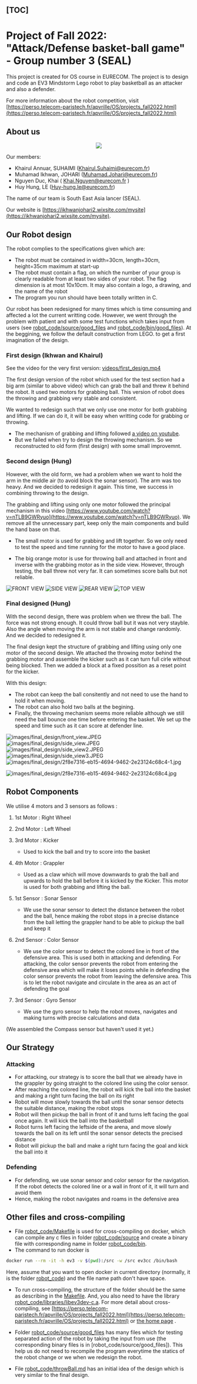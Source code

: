 [TOC]
---

# Project of Fall 2022: "Attack/Defense basket-ball game" - Group number 3 (SEAL)

This project is created for OS course in EURECOM. The project is to design and code an EV3 Mindstorm Lego robot to play basketball as an attacker and also a defender.

For more information about the robot competition, visit [https://perso.telecom-paristech.fr/apvrille/OS/projects_fall2022.html](https://perso.telecom-paristech.fr/apvrille/OS/projects_fall2022.html)

## About us
<p align="center">
  <img src="images/seal.jpeg">
</p>

Our members:
 - Khairul Annuar, SUHAIMI (Khairul.Suhaimi@eurecom.fr)
 - Muhamad Ikhwan, JOHARI (Muhamad.Johari@eurecom.fr)
 - Nguyen Duc, Khai ( Khai.Nguyen@eurecom.fr )
 - Huy Hung, LE (Huy-hung.le@eurecom.fr)

The name of our team is South East Asia lancer (SEAL).

Our website is [https://ikhwanjohari2.wixsite.com/mysite](https://ikhwanjohari2.wixsite.com/mysite).





## Our Robot design
The robot complies to the specifications given which are:

- The robot must be contained in width=30cm, length=30cm, height=35cm maximum at start-up
- The robot must contain a flag, on which the number of your group is clearly readable from at least two sides of your robot. The flag dimension is at most 10x10cm. It may also contain a logo, a drawing, and the name of the robot
- The program you run should have been totally written in C.


Our robot has been redesigned for many times which is time consuming and affected a lot the current writting code. However, we went through the problem with patient and with some test functions which takes input from users (see [robot_code/source/good_files](robot_code/source/good_files) and [robot_code/bin/good_files](robot_code/bin/good_files)).
At the beggining, we follow the default construction from LEGO. to get a first imagination of the design.

### First design (Ikhwan and Khairul)
See the video for the very first version:
[videos/first_design.mp4](videos/first_design.mp4)

The first design version of the robot which used for the test section had a big arm (similar to above video) which can grab the ball and threw it behind the robot. It used two motors for grabbing ball. This version of robot does the throwing and grabbing very stable and consistent.

We wanted to  redesign such that we  only use one motor for both grabbing and lifting. If we can do it, it will be easy when writting code for grabbing or throwing.
- The mechanism of grabbing and lifting followed [a video on youtube](https://www.youtube.com/watch?v=nTLB9GWRyuo).
- But we failed when try to design the throwing mechanism. So we reconstructed to old form (first design) with some small improvemnt.





### Second design (Hung)
However, with the old form, we had a problem when we want to hold the arm in the middle air (to avoid block the sonar sensor).  The arm was too heavy. And we decided to redesign it again. This time, we success in combining throwing to the design.

The grabbing and lifting using only one motor followed the principal mechanism in this video [https://www.youtube.com/watch?v=nTLB9GWRyuo](https://www.youtube.com/watch?v=nTLB9GWRyuo). We remove all the unnecessary part, keep only the main components and build the hand base on that.

 - The small motor is used for grabbing and lift together. So we only need to test the speed and time running for the motor to have a good place.

 - The big orange motor is use for throwing ball and attached in front and inverse with the grabbing motor as in the side view. However, through testing, the ball threw not very far. It can sometimes score balls but not reliable.

![FRONT VIEW](images/front_view.jpeg "FRONT VIEW")
![SIDE VIEW](images/side_view.jpeg "SIDE VIEW")
![REAR VIEW](images/rear_view.jpeg "REAR VIEW")
![TOP VIEW](images/top_view.jpeg "TOP VIEW")



### Final designed (Hung)
With the second design, there was problem when we threw the ball. The force was not strong enough. It could throw ball but it was not very stayble. Also the angle when moving the arm is not stable and change randomly. And we decided to redesigned it.

The final design kept the structure of grabbing and lifting using only one motor of the second design. We attached the throwing motor behind the grabbing motor and assemble the kicker such as it can turn full cirle without being blocked. Then we added a block at a fixed possition as a reset point for the kicker.

With this design:
 - The robot can keep the ball consitently and not need to use the hand to hold it when moving.
 - The robot can also hold two balls at the begining.
 - Finally, the throwing mechanism seems more reliable although we still need the ball bounce one time before entering the basket. We set up the speed and time such as it can score at defender line.

![images/final_design/front_view.JPEG](images/final_design/front_view.JPEG)
![images/final_design/side_view.JPEG](images/final_design/side_view.JPEG)
![images/final_design/side_view2.JPEG](images/final_design/side_view2.JPEG)
![images/final_design/side_view3.JPEG](images/final_design/side_view3.JPEG)
![images/final_design/2f8e7316-eb15-4694-9462-2e23124c68c4-1.jpg](images/final_design/2f8e7316-eb15-4694-9462-2e23124c68c4-1.jpg)

![images/final_design/2f8e7316-eb15-4694-9462-2e23124c68c4.jpg](images/final_design/2f8e7316-eb15-4694-9462-2e23124c68c4.jpg)


## Robot Components

We utilise 4 motors and 3 sensors as follows :

1. 1st Motor : Right Wheel
2. 2nd Motor : Left Wheel
3. 3rd Motor : Kicker
   - Used to kick the ball and try to score into the basket
4. 4th Motor : Grappler
   - Used as a claw which will move downwards to grab the ball and upwards to hold the ball before it is kicked by the Kicker.
  This motor is used for both grabbing and lifting the ball.

5. 1st Sensor : Sonar Sensor
   - We use the sonar sensor to detect the distance between the robot and the ball, hence making the robot stops in a precise distance from the ball letting the grappler hand to be able to pickup the ball and keep it 
6. 2nd Sensor : Color Sensor
   - We use the color sensor to detect the colored line in front of the defensive area. This is used both in attacking and defending. For attacking, the color sensor prevents the robot from entering the defensive area which will make it loses points while in defending the color sensor prevents the robot from leaving the defensive area. This is to let the robot navigate and circulate in the area as an act of defending the goal
7. 3rd Sensor : Gyro Sensor
   - We use the gyro sensor to help the robot moves, navigates and making turns with precise calculations and data

(We assembled the Compass sensor but haven't used it yet.)

## Our Strategy

### Attacking
- For attacking, our strategy is to score the ball that we already have in the grappler by going straight to the colored line using the color sensor.
- After reaching the colored line, the robot will kick the ball into the basket and making a right turn facing the ball on its right
- Robot will move slowly towards the ball until the sonar sensor detects the suitable distance, making the robot stops
- Robot will then pickup the ball in front of it and turns left facing the goal once again. It will kick the ball into the basketball
- Robot turns left facing the leftside of the arena, and move slowly towards the ball on its left until the sonar sensor detects the precised distance
- Robot will pickup the ball and make a right turn facing the goal and kick the ball into it

### Defending
- For defending, we use sonar sensor and color sensor for the navigation. If the robot detects the colored line or a wall in front of it, it will turn and avoid them
- Hence, making the robot navigates and roams in the defensive area

## Other files and cross-compiling
- File [robot_code/Makefile](robot_code/Makefile) is used for cross-compiling on docker, which can compile any c files in folder [robot_code/source](robot_code/source) and create a binary file with corresponding name in folder [robot_code/bin](robot_code/bin).
- The command to run docker is
```bash
docker run --rm -it -h ev3 -v $(pwd):/src -w /src ev3cc /bin/bash
```
Here, assume that you want to open docker in current directory  (normally, it is the folder [robot_code](robot_code)) and the file name path don't have space.

- To run cross-compiling, the structure of the folder should be the same as describing in the [Makefile](robot_code/Makefile). And, you also need to have the library [robot_code/libraries/libev3dev-c.a](robot_code/libraries/libev3dev-c.a). For more detail about cross-compiling, see [https://perso.telecom-paristech.fr/apvrille/OS/projects_fall2022.html](https://perso.telecom-paristech.fr/apvrille/OS/projects_fall2022.html) or [the home page](https://www.ev3dev.org/docs/tutorials/using-docker-to-cross-compile/) .

- Folder [robot_code/source/good_files](robot_code/source/good_files) has many files which for testing separated action of the robot by taking the input from use (the corresponding binary files is in [robot_code/source/good_files]). This help us do not need to recompile the program everytime the statics of the robot change or we when we redesign the robot.

- File [robot_code/throwBall.md](robot_code/throwBall.md) has an initial idea of the design which is very similar to the final design. 